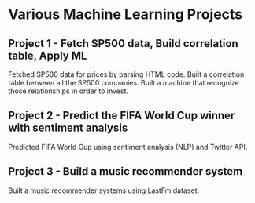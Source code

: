 # Various Machine Learning Projects
## Project 1 - Fetch SP500 data, Build correlation table, Apply ML
Fetched SP500 data for prices by parsing HTML code. Built a correlation table between all
the SP500 companies. Built a machine that recognize those relationships in order to invest.

## Project 2 - Predict the FIFA World Cup winner with sentiment analysis
Predicted FIFA World Cup using sentiment analysis (NLP) and Twitter API.

## Project 3 - Build a music recommender system
Built a music recommender systems using LastFm dataset.
